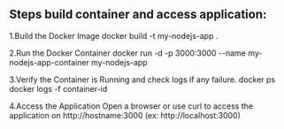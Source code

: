 ## Steps build container and access application:
1.Build the Docker Image
docker build -t my-nodejs-app .

2.Run the Docker Container
docker run -d -p 3000:3000 --name my-nodejs-app-container my-nodejs-app

3.Verify the Container is Running and check logs if any failure.
docker ps
docker logs -f container-id

4.Access the Application
Open a browser or use curl to access the application on http://hostname:3000 (ex: http://localhost:3000)
